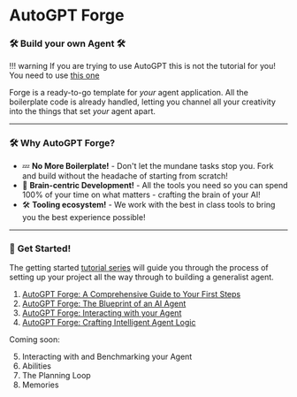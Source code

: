 # AutoGPT Forge

### 🛠️ Build your own Agent 🛠️

!!! warning
    If you are trying to use AutoGPT this is not the tutorial for you! You need to use [this one](../../AutoGPT/setup/)

Forge is a ready-to-go template for *your* agent application. All the boilerplate code is already handled, letting you channel all your creativity into the things that set *your* agent apart.

---

### 🛠️ **Why AutoGPT Forge?**
- 💤 **No More Boilerplate!** - Don't let the mundane tasks stop you. Fork and build without the headache of starting from scratch!
- 🧠 **Brain-centric Development!** - All the tools you need so you can spend 100% of your time on what matters - crafting the brain of your AI!
- 🛠️ **Tooling ecosystem!** - We work with the best in class tools to bring you the best experience possible!
---

### 🚀 **Get Started!**

The getting started [tutorial series](https://aiedge.medium.com/autogpt-forge-e3de53cc58ec) will guide you through the process of setting up your project all the way through to building a generalist agent.  

1. [AutoGPT Forge: A Comprehensive Guide to Your First Steps](https://aiedge.medium.com/autogpt-forge-a-comprehensive-guide-to-your-first-steps-a1dfdf46e3b4)
2. [AutoGPT Forge: The Blueprint of an AI Agent](https://aiedge.medium.com/autogpt-forge-the-blueprint-of-an-ai-agent-75cd72ffde6)
3. [AutoGPT Forge: Interacting with your Agent](https://aiedge.medium.com/autogpt-forge-interacting-with-your-agent-1214561b06b)
4. [AutoGPT Forge: Crafting Intelligent Agent Logic](https://medium.com/@aiedge/autogpt-forge-crafting-intelligent-agent-logic-bc5197b14cb4)


Coming soon:


5. Interacting with and Benchmarking your Agent
6. Abilities
7. The Planning Loop
8. Memories
